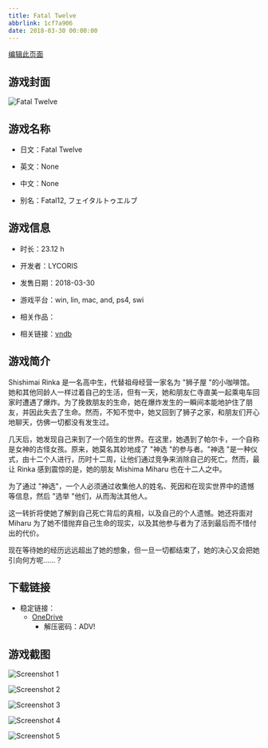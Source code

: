 ```yaml
---
title: Fatal Twelve
abbrlink: 1cf7a906
date: 2018-03-30 00:00:00
---
```

[编辑此页面](https://github.com/ACG-3/ADV3-source/blob/main/source/_posts/games/Fatal%20Twelve.md)

## 游戏封面

![Fatal Twelve](https://pan.timero.xyz/d/onedrive/img_lib_001/Fatal%20Twelve_cover.avif)


## 游戏名称

- 日文：Fatal Twelve
- 英文：None
- 中文：None

- 别名：Fatal12, フェイタルトゥエルブ


## 游戏信息

- 时长：23.12 h
- 开发者：LYCORIS
- 发售日期：2018-03-30
- 游戏平台：win, lin, mac, and, ps4, swi
- 相关作品：

- 相关链接：[vndb](https://vndb.org/v19843)


## 游戏简介

Shishimai Rinka 是一名高中生，代替祖母经营一家名为 "狮子屋 "的小咖啡馆。她和其他同龄人一样过着自己的生活，但有一天，她和朋友仁寺直美一起乘电车回家时遭遇了爆炸。为了挽救朋友的生命，她在爆炸发生的一瞬间本能地护住了朋友，并因此失去了生命。然而，不知不觉中，她又回到了狮子之家，和朋友们开心地聊天，仿佛一切都没有发生过。

几天后，她发现自己来到了一个陌生的世界。在这里，她遇到了帕尔卡，一个自称是女神的古怪女孩。原来，她莫名其妙地成了 "神选 "的参与者。"神选 "是一种仪式，由十二个人进行，历时十二周，让他们通过竞争来消除自己的死亡。然而，最让 Rinka 感到震惊的是，她的朋友 Mishima Miharu 也在十二人之中。

为了通过 "神选"，一个人必须通过收集他人的姓名、死因和在现实世界中的遗憾等信息，然后 "选举 "他们，从而淘汰其他人。

这一转折将使她了解到自己死亡背后的真相，以及自己的个人遗憾。她还将面对 Miharu 为了她不惜抛弃自己生命的现实，以及其他参与者为了活到最后而不惜付出的代价。

现在等待她的经历远远超出了她的想象，但一旦一切都结束了，她的决心又会把她引向何方呢......？




## 下载链接

- 稳定链接：
    - [OneDrive](https://pan.timero.xyz/onedrive/adv_lib_001/Fatal%20Twelve)
        - 解压密码：ADV!



## 游戏截图


![Screenshot 1](https://pan.timero.xyz/d/onedrive/img_lib_001/Fatal%20Twelve_Screenshot_1.avif)

![Screenshot 2](https://pan.timero.xyz/d/onedrive/img_lib_001/Fatal%20Twelve_Screenshot_2.avif)

![Screenshot 3](https://pan.timero.xyz/d/onedrive/img_lib_001/Fatal%20Twelve_Screenshot_3.avif)

![Screenshot 4](https://pan.timero.xyz/d/onedrive/img_lib_001/Fatal%20Twelve_Screenshot_4.avif)

![Screenshot 5](https://pan.timero.xyz/d/onedrive/img_lib_001/Fatal%20Twelve_Screenshot_5.avif)

